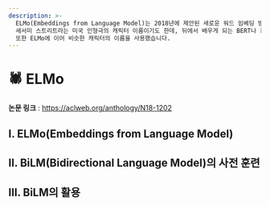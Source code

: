 ```yaml
---
description: >-
  ELMo(Embeddings from Language Model)는 2018년에 제안된 새로운 워드 임베딩 방법론입니다. ELMo라는 이름은
  세서미 스트리트라는 미국 인형극의 캐릭터 이름이기도 한데, 뒤에서 배우게 되는 BERT나 최근 MS가 사용한 Big Bird라는 NLP 모델
  또한 ELMo에 이어 비슷한 캐릭터의 이름을 사용했습니다.
---
```


# 🕷️ ELMo

**논문 링크** : https://aclweb.org/anthology/N18-1202



## Ⅰ. ELMo(Embeddings from Language Model)





## Ⅱ. BiLM(Bidirectional Language Model)의 사전 훈련





## Ⅲ. BiLM의 활용





